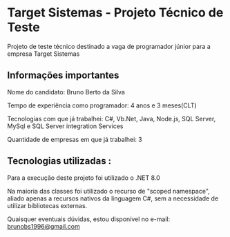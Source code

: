 # Target Sistemas - Projeto Técnico de Teste

Projeto de teste técnico destinado a vaga de programador júnior para a empresa Target Sistemas




## Informações importantes

Nome do candidato: Bruno Berto da Silva

Tempo de experiência como programador: 4 anos e 3 meses(CLT)

Tecnologias com que já trabalhei: C#, Vb.Net, Java, Node.js, SQL Server, MySql e SQL Server integration Services

Quantidade de empresas em que já trabalhei: 3
## Tecnologias utilizadas : 

Para a execução deste projeto foi utilizado o .NET 8.0

Na  maioria das classes foi utilizado o recurso de "scoped namespace", aliado apenas a recursos nativos da linguagem C#, sem a necessidade de utilizar bibliotecas externas.

Quaisquer eventuais dúvidas, estou disponível no e-mail: brunobs1996@gmail.com
